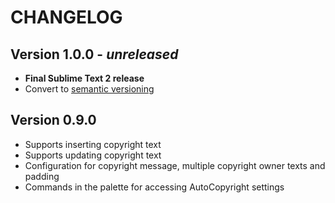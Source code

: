 # CHANGELOG

## Version 1.0.0 - *unreleased*

* **Final Sublime Text 2 release**
* Convert to [semantic versioning](http://www.semver.org)

## Version 0.9.0

* Supports inserting copyright text
* Supports updating copyright text
* Configuration for copyright message, multiple copyright owner texts and padding
* Commands in the palette for accessing AutoCopyright settings
